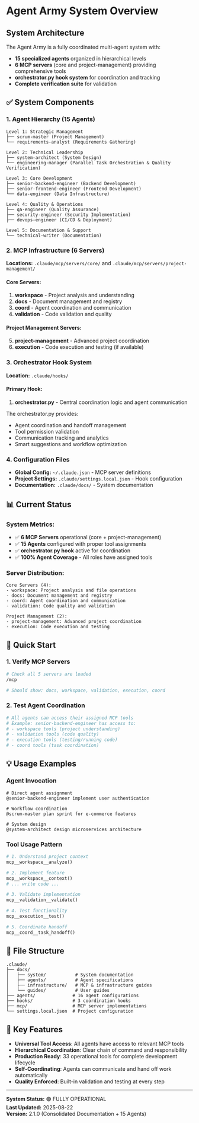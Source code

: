 # Agent Army System Overview

## System Architecture

The Agent Army is a fully coordinated multi-agent system with:
- **15 specialized agents** organized in hierarchical levels
- **6 MCP servers** (core and project-management) providing comprehensive tools
- **orchestrator.py hook system** for coordination and tracking
- **Complete verification suite** for validation

## ✅ System Components

### 1. Agent Hierarchy (15 Agents)

```
Level 1: Strategic Management
├── scrum-master (Project Management)
└── requirements-analyst (Requirements Gathering)

Level 2: Technical Leadership  
├── system-architect (System Design)
└── engineering-manager (Parallel Task Orchestration & Quality Verification)

Level 3: Core Development
├── senior-backend-engineer (Backend Development)
├── senior-frontend-engineer (Frontend Development)
└── data-engineer (Data Infrastructure)

Level 4: Quality & Operations
├── qa-engineer (Quality Assurance)
├── security-engineer (Security Implementation)
├── devops-engineer (CI/CD & Deployment)

Level 5: Documentation & Support
└── technical-writer (Documentation)
```

### 2. MCP Infrastructure (6 Servers)

**Locations:** `.claude/mcp/servers/core/` and `.claude/mcp/servers/project-management/`

#### Core Servers:
1. **workspace** - Project analysis and understanding  
2. **docs** - Document management and registry
3. **coord** - Agent coordination and communication
4. **validation** - Code validation and quality

#### Project Management Servers:
5. **project-management** - Advanced project coordination
6. **execution** - Code execution and testing (if available)

### 3. Orchestrator Hook System

**Location:** `.claude/hooks/`

#### Primary Hook:
1. **orchestrator.py** - Central coordination logic and agent communication

The orchestrator.py provides:
- Agent coordination and handoff management
- Tool permission validation
- Communication tracking and analytics
- Smart suggestions and workflow optimization

### 4. Configuration Files

- **Global Config:** `~/.claude.json` - MCP server definitions
- **Project Settings:** `.claude/settings.local.json` - Hook configuration
- **Documentation:** `.claude/docs/` - System documentation

## 📊 Current Status

### System Metrics:
- ✅ **6 MCP Servers** operational (core + project-management)
- ✅ **15 Agents** configured with proper tool assignments  
- ✅ **orchestrator.py hook** active for coordination
- ✅ **100% Agent Coverage** - All roles have assigned tools

### Server Distribution:
```
Core Servers (4):
- workspace: Project analysis and file operations
- docs: Document management and registry
- coord: Agent coordination and communication  
- validation: Code quality and validation

Project Management (2):
- project-management: Advanced project coordination
- execution: Code execution and testing
```

## 🚀 Quick Start

### 1. Verify MCP Servers
```bash
# Check all 5 servers are loaded
/mcp

# Should show: docs, workspace, validation, execution, coord
```

### 2. Test Agent Coordination
```bash
# All agents can access their assigned MCP tools
# Example: senior-backend-engineer has access to:
# - workspace tools (project understanding)
# - validation tools (code quality)  
# - execution tools (testing/running code)
# - coord tools (task coordination)
```

## 💡 Usage Examples

### Agent Invocation
```
# Direct agent assignment
@senior-backend-engineer implement user authentication

# Workflow coordination  
@scrum-master plan sprint for e-commerce features

# System design
@system-architect design microservices architecture
```

### Tool Usage Pattern
```python
# 1. Understand project context
mcp__workspace__analyze()

# 2. Implement feature
mcp__workspace__context()
# ... write code ...

# 3. Validate implementation
mcp__validation__validate()

# 4. Test functionality
mcp__execution__test()

# 5. Coordinate handoff
mcp__coord__task_handoff()
```

## 🔧 File Structure

```
.claude/
├── docs/
│   ├── system/           # System documentation
│   ├── agents/           # Agent specifications  
│   ├── infrastructure/   # MCP & infrastructure guides
│   └── guides/           # User guides
├── agents/              # 16 agent configurations
├── hooks/               # 3 coordination hooks
├── mcp/                 # MCP server implementations
└── settings.local.json  # Project configuration
```

## 🎯 Key Features

- **Universal Tool Access**: All agents have access to relevant MCP tools
- **Hierarchical Coordination**: Clear chain of command and responsibility
- **Production Ready**: 33 operational tools for complete development lifecycle
- **Self-Coordinating**: Agents can communicate and hand off work automatically
- **Quality Enforced**: Built-in validation and testing at every step

---

**System Status:** 🟢 FULLY OPERATIONAL  
**Last Updated:** 2025-08-22  
**Version:** 2.1.0 (Consolidated Documentation + 15 Agents)